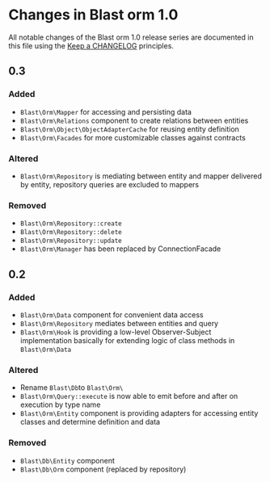 # Changes in Blast orm 1.0

All notable changes of the Blast orm 1.0 release series are documented in this file using the [Keep a CHANGELOG](http://keepachangelog.com/) principles.

## 0.3

### Added

 - `Blast\Orm\Mapper` for accessing and persisting data
 - `Blast\Orm\Relations` component to create relations between entities
 - `Blast\Orm\Object\ObjectAdapterCache` for reusing entity definition
 - `Blast\Orm\Facades` for more customizable classes against contracts
 
### Altered

 - `Blast\Orm\Repository` is mediating between entity and mapper delivered by entity, repository queries are excluded to mappers
 
### Removed

- `Blast\Orm\Repository::create`
- `Blast\Orm\Repository::delete`
- `Blast\Orm\Repository::update`
- `Blast\Orm\Manager` has been replaced by ConnectionFacade

## 0.2

### Added

 - `Blast\Orm\Data` component for convenient data access
 - `Blast\Orm\Repository` mediates between entities and query
 - `Blast\Orm\Hook` is providing a low-level Observer-Subject implementation basically for extending logic of class methods in `Blast\Orm\Data`

### Altered

 - Rename `Blast\Db`to `Blast\Orm\`
 - `Blast\Orm\Query::execute` is now able to emit before and after on execution by type name
 - `Blast\Orm\Entity` component is providing adapters for accessing entity classes and determine definition and data
 
### Removed
 
 - `Blast\Db\Entity` component
 - `Blast\Db\Orm` component (replaced by repository)